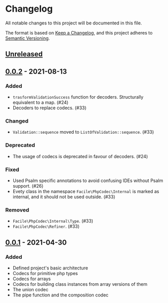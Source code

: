 # Changelog
All notable changes to this project will be documented in this file.

The format is based on [Keep a Changelog](https://keepachangelog.com/en/1.0.0/),
and this project adheres to [Semantic Versioning](https://semver.org/spec/v2.0.0.html).

## [Unreleased]

## [0.0.2] - 2021-08-13
### Added
- `trasformValidationSuccess` function for decoders. Structurally equivalent to a map. (#24)
- Decoders to replace codecs. (#33)
### Changed
- `Validation::sequence` moved to `ListOfValidation::sequence`. (#33)
### Deprecated
- The usage of codecs is deprecated in favour of decoders. (#24)
### Fixed
- Used Psalm specific annotations to avoid confusing IDEs without Psalm support. (#26)
- Evety class in the namespace `Facile\PhpCodec\Internal` is marked as internal, and it should not be used outside. (#33)
### Removed
- `Facile\PhpCodec\Internal\Type`. (#33)
- `Facile\PhpCodec\Refiner`. (#33)

## [0.0.1] - 2021-04-30 
### Added
- Defined project's basic architecture
- Codecs for primitive php types
- Codecs for arrays
- Codecs for building class instances from array versions of them
- The union codec
- The pipe function and the composition codec

[Unreleased]: https://github.com/facile-it/php-codec/compare/0.0.2...HEAD
[0.0.2]: https://github.com/facile-it/php-codec/compare/0.0.1...0.0.2
[0.0.1]: https://github.com/facile-it/php-codec/releases/tag/0.0.1
